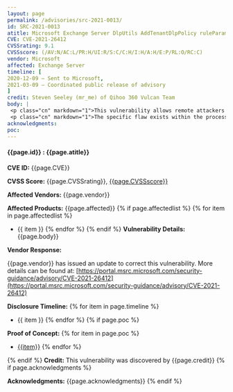 ```yaml
---
layout: page
permalink: /advisories/src-2021-0013/
id: SRC-2021-0013
atitle: Microsoft Exchange Server DlpUtils AddTenantDlpPolicy ruleParameters TOCTOU Remote Code Execution Vulnerability (patch bypass)
CVE: CVE-2021-26412
CVSSrating: 9.1
CVSSscore: (/AV:N/AC:L/PR:H/UI:R/S:C/C:H/I:H/A:H/E:P/RL:O/RC:C)
vendor: Microsoft
affected: Exchange Server
timeline: [
2020-12-09 – Sent to Microsoft,
2021-03-09 – Coordinated public release of advisory
]
credit: Steven Seeley (mr_me) of Qihoo 360 Vulcan Team
body: |
 <p class="cn" markdown="1">This vulnerability allows remote attackers to execute arbitrary code on affected installations of Exchange Server. Authentication with the "Data Loss Prevention" role is required to exploit this vulnerability.</p>
 <p class="cn" markdown="1">The specific flaw exists within the processing of the New-DlpPolicy cmdlet. The issue results from the lack of proper validation of user-supplied ruleParameters when creating a dlp policy. An attacker can leverage this vulnerability to execute code in the context of SYSTEM.</p>
acknowledgments:
poc:
---
```


#### **{{page.id}} : {{page.atitle}}**

**CVE ID:**
{{page.CVE}}

**CVSS Score:**
{{page.CVSSrating}}, [{{page.CVSSscore}}](https://nvd.nist.gov/vuln-metrics/cvss/v3-calculator?vector={{page.CVSSscore}})

**Affected Vendors:**
{{page.vendor}}

**Affected Products:**
{{page.affected}}
{% if page.affectedlist %}
{% for item in page.affectedlist %}
  - {{ item }}
{% endfor %}
{% endif %}
**Vulnerability Details:**
{{page.body}}

**Vendor Response:**

{{page.vendor}} has issued an update to correct this vulnerability. More details can be found at: [https://portal.msrc.microsoft.com/security-guidance/advisory/CVE-2021-26412](https://portal.msrc.microsoft.com/security-guidance/advisory/CVE-2021-26412)

**Disclosure Timeline:**
{% for item in page.timeline %}
  - {{ item }}
{% endfor %}
{% if page.poc %}

**Proof of Concept:**
{% for item in page.poc %}
  - [{{item}}]({{item}})
{% endfor %}

{% endif %}
**Credit:**
This vulnerability was discovered by {{page.credit}}
{% if page.acknowledgments %}

**Acknowledgments:**
{{page.acknowledgments}}
{% endif %}
